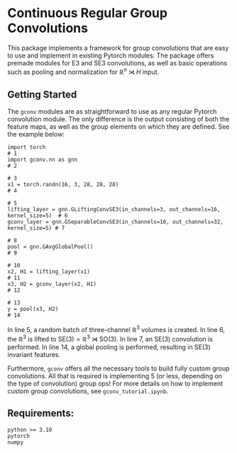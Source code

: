 # Continuous Regular Group Convolutions

This package implements a framework for group convolutions that are easy to use and implement in existing Pytorch modules. The package offers premade modules for E3 and SE3 convolutions, as well as basic operations such as pooling and normalization for $\mathbb{R}^n \rtimes H$ input.

## Getting Started

The `gconv` modules are as straightforward to use as any regular Pytorch convolution module. The only difference is the output consisting of both the feature maps, as well as the group elements on which they are defined. See the example below:

```python3
import torch                                                                        # 1
import gconv.nn as gnn                                                              # 2
                                                                                    # 3
x1 = torch.randn(16, 3, 28, 28, 28)                                                 # 4
                                                                                    # 5
lifting_layer = gnn.GLiftingConvSE3(in_channels=3, out_channels=16, kernel_size=5)  # 6
gconv_layer = gnn.GSeparableConvSE3(in_channels=16, out_channels=32, kernel_size=5) # 7
                                                                                    # 8
pool = gnn.GAvgGlobalPool()                                                         # 9
                                                                                    # 10
x2, H1 = lifting_layer(x1)                                                          # 11
x3, H2 = gconv_layer(x2, H1)                                                        # 12
                                                                                    # 13
y = pool(x3, H2)                                                                    # 14
```

In line 5, a random batch of three-channel $\mathbb{R}^3$ volumes is created. In line 6, the $\mathbb{R}^3$ is lifted to $\text{SE}(3) = \mathbb{R}^3 \rtimes \text{SO}(3)$.  In line 7, an $\text{SE}(3)$ convolution is performed. In line 14, a global pooling is performed, resulting in $\text{SE}(3)$ invariant features.

Furthermore, `gconv` offers all the necessary tools to build fully custom group convolutions. All that is required is implementing 5 (or less, depending on the type of convolution) group ops! For more details on how to implement custom group convolutions, see `gconv_tutorial.ipynb`.

## Requirements:
```
python >= 3.10
pytorch
numpy
```
